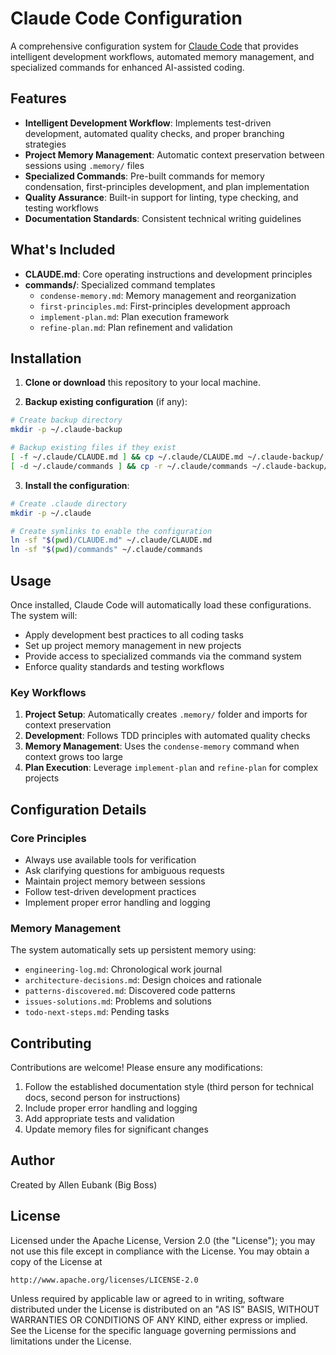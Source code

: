# Claude Code Configuration

A comprehensive configuration system for [Claude Code](https://docs.anthropic.com/en/docs/claude-code) that provides intelligent development workflows, automated memory management, and specialized commands for enhanced AI-assisted coding.

## Features

- **Intelligent Development Workflow**: Implements test-driven development, automated quality checks, and proper branching strategies
- **Project Memory Management**: Automatic context preservation between sessions using `.memory/` files
- **Specialized Commands**: Pre-built commands for memory condensation, first-principles development, and plan implementation
- **Quality Assurance**: Built-in support for linting, type checking, and testing workflows
- **Documentation Standards**: Consistent technical writing guidelines

## What's Included

- **CLAUDE.md**: Core operating instructions and development principles
- **commands/**: Specialized command templates
  - `condense-memory.md`: Memory management and reorganization
  - `first-principles.md`: First-principles development approach
  - `implement-plan.md`: Plan execution framework
  - `refine-plan.md`: Plan refinement and validation

## Installation

1. **Clone or download** this repository to your local machine.

2. **Backup existing configuration** (if any):

```bash
# Create backup directory
mkdir -p ~/.claude-backup

# Backup existing files if they exist
[ -f ~/.claude/CLAUDE.md ] && cp ~/.claude/CLAUDE.md ~/.claude-backup/
[ -d ~/.claude/commands ] && cp -r ~/.claude/commands ~/.claude-backup/
```

3. **Install the configuration**:

```bash
# Create .claude directory
mkdir -p ~/.claude

# Create symlinks to enable the configuration
ln -sf "$(pwd)/CLAUDE.md" ~/.claude/CLAUDE.md
ln -sf "$(pwd)/commands" ~/.claude/commands
```

## Usage

Once installed, Claude Code will automatically load these configurations. The system will:

- Apply development best practices to all coding tasks
- Set up project memory management in new projects
- Provide access to specialized commands via the command system
- Enforce quality standards and testing workflows

### Key Workflows

1. **Project Setup**: Automatically creates `.memory/` folder and imports for context preservation
2. **Development**: Follows TDD principles with automated quality checks
3. **Memory Management**: Uses the `condense-memory` command when context grows too large
4. **Plan Execution**: Leverage `implement-plan` and `refine-plan` for complex projects

## Configuration Details

### Core Principles

- Always use available tools for verification
- Ask clarifying questions for ambiguous requests
- Maintain project memory between sessions
- Follow test-driven development practices
- Implement proper error handling and logging

### Memory Management

The system automatically sets up persistent memory using:
- `engineering-log.md`: Chronological work journal
- `architecture-decisions.md`: Design choices and rationale
- `patterns-discovered.md`: Discovered code patterns
- `issues-solutions.md`: Problems and solutions
- `todo-next-steps.md`: Pending tasks

## Contributing

Contributions are welcome! Please ensure any modifications:

1. Follow the established documentation style (third person for technical docs, second person for instructions)
2. Include proper error handling and logging
3. Add appropriate tests and validation
4. Update memory files for significant changes

## Author

Created by Allen Eubank (Big Boss)

## License

Licensed under the Apache License, Version 2.0 (the "License");
you may not use this file except in compliance with the License.
You may obtain a copy of the License at

    http://www.apache.org/licenses/LICENSE-2.0

Unless required by applicable law or agreed to in writing, software
distributed under the License is distributed on an "AS IS" BASIS,
WITHOUT WARRANTIES OR CONDITIONS OF ANY KIND, either express or implied.
See the License for the specific language governing permissions and
limitations under the License.
